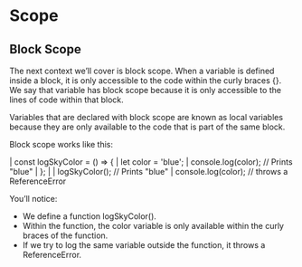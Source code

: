 # Scope

## Block Scope
The next context we’ll cover is block scope. When a variable is defined inside a block, it is only accessible to the code within the curly braces {}. We say that variable has block scope because it is only accessible to the lines of code within that block.

Variables that are declared with block scope are known as local variables because they are only available to the code that is part of the same block.

Block scope works like this:

| const logSkyColor = () => {
|   let color = 'blue'; 
|   console.log(color); // Prints "blue"
| };
| 
| logSkyColor(); // Prints "blue"
| console.log(color); // throws a ReferenceError

You’ll notice:

- We define a function logSkyColor().
- Within the function, the color variable is only available within the curly braces of the function.
- If we try to log the same variable outside the function, it throws a ReferenceError.